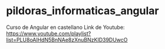 # pildoras_informaticas_angular
Curso de Angular en castellano
Link de Youtube:  https://www.youtube.com/playlist?list=PLU8oAlHdN5BnNAe8zXnuBNzKID39DUwcO
